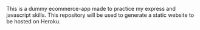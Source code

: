This is a dummy ecommerce-app made to practice my express and javascript skills. This repository will be used to generate a static website to be hosted on Heroku.
